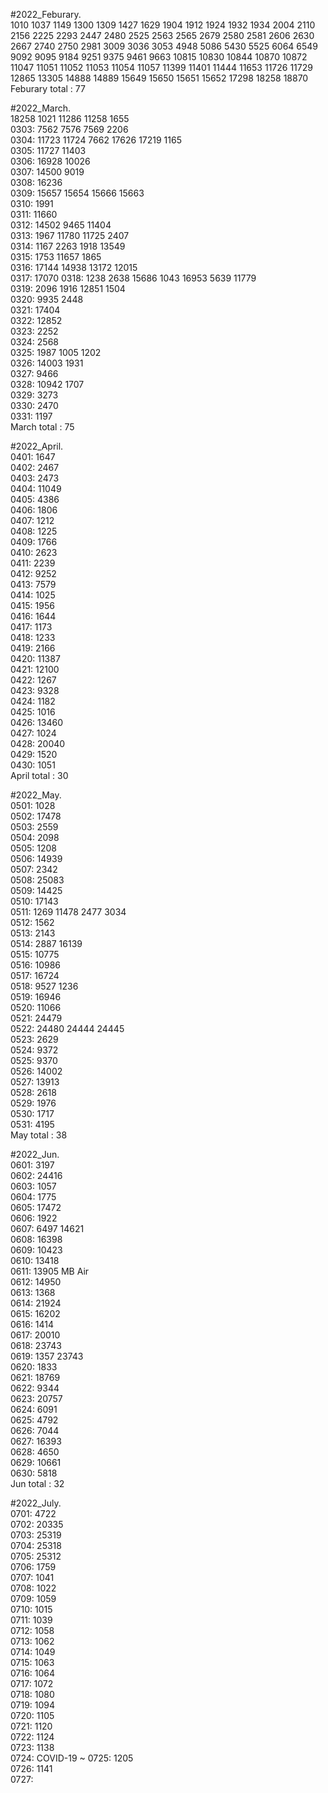 #2022_Feburary.  
1010 1037 1149 1300 1309 1427 1629 1904 1912 1924 1932 1934 2004 2110 2156 2225 2293 2447 2480 2525 2563 2565 2679 2580 2581 2606 2630 2667 2740 2750 2981 3009 3036 3053 4948 5086 5430 5525 6064 6549 9092 9095 9184 9251 9375 9461 9663 10815 10830 10844 10870 10872 11047 11051 11052 11053 11054 11057 11399 11401 11444 11653 11726 11729 12865 13305 14888 14889 15649 15650 15651 15652 17298 18258 18870  
Feburary total : 77

#2022_March.  
18258 1021 11286 11258 1655  
0303: 7562 7576 7569 2206  
0304: 11723 11724 7662 17626 17219 1165  
0305: 11727 11403  
0306: 16928 10026  
0307: 14500 9019  
0308: 16236  
0309: 15657 15654 15666 15663  
0310: 1991  
0311: 11660  
0312: 14502 9465 11404  
0313: 1967 11780 11725 2407  
0314: 1167 2263 1918 13549  
0315: 1753 11657 1865  
0316: 17144 14938 13172 12015  
0317: 17070
0318: 1238 2638 15686 1043 16953 5639 11779  
0319: 2096 1916 12851 1504  
0320: 9935 2448  
0321: 17404  
0322: 12852  
0323: 2252  
0324: 2568  
0325: 1987 1005 1202  
0326: 14003 1931  
0327: 9466  
0328: 10942 1707  
0329: 3273  
0330: 2470  
0331: 1197  
March total : 75

#2022_April.  
0401: 1647  
0402: 2467  
0403: 2473  
0404: 11049  
0405: 4386  
0406: 1806  
0407: 1212  
0408: 1225  
0409: 1766  
0410: 2623  
0411: 2239  
0412: 9252  
0413: 7579  
0414: 1025  
0415: 1956  
0416: 1644  
0417: 1173  
0418: 1233  
0419: 2166  
0420: 11387  
0421: 12100  
0422: 1267  
0423: 9328  
0424: 1182  
0425: 1016  
0426: 13460  
0427: 1024  
0428: 20040  
0429: 1520  
0430: 1051  
April total : 30

#2022_May.  
0501: 1028  
0502: 17478  
0503: 2559  
0504: 2098  
0505: 1208  
0506: 14939  
0507: 2342  
0508: 25083  
0509: 14425  
0510: 17143  
0511: 1269 11478 2477 3034  
0512: 1562  
0513: 2143  
0514: 2887 16139  
0515: 10775  
0516: 10986  
0517: 16724  
0518: 9527 1236  
0519: 16946  
0520: 11066  
0521: 24479  
0522: 24480 24444 24445  
0523: 2629  
0524: 9372  
0525: 9370  
0526: 14002  
0527: 13913  
0528: 2618  
0529: 1976  
0530: 1717  
0531: 4195  
May total : 38

#2022_Jun.  
0601: 3197  
0602: 24416  
0603: 1057  
0604: 1775  
0605: 17472  
0606: 1922  
0607: 6497 14621  
0608: 16398  
0609: 10423  
0610: 13418  
0611: 13905 MB Air  
0612: 14950  
0613: 1368  
0614: 21924  
0615: 16202  
0616: 1414  
0617: 20010  
0618: 23743  
0619: 1357 23743  
0620: 1833  
0621: 18769  
0622: 9344  
0623: 20757  
0624: 6091  
0625: 4792  
0626: 7044  
0627: 16393  
0628: 4650  
0629: 10661  
0630: 5818  
Jun total : 32

#2022_July.  
0701: 4722  
0702: 20335  
0703: 25319  
0704: 25318  
0705: 25312  
0706: 1759  
0707: 1041  
0708: 1022  
0709: 1059  
0710: 1015  
0711: 1039  
0712: 1058  
0713: 1062  
0714: 1049  
0715: 1063  
0716: 1064  
0717: 1072  
0718: 1080  
0719: 1094  
0720: 1105  
0721: 1120  
0722: 1124  
0723: 1138  
0724: COVID-19 ~
0725: 1205  
0726: 1141  
0727:

